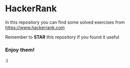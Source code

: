 # HackerRank

In this repository you can find some solved exercises from https://www.hackerrank.com

Remember to <b>STAR</b> <span height="32" class="octicon octicon-thumbsdown" version="1.1" width="32" aria-hidden="true"/> this repository if you found it useful

<h3>Enjoy them!</h3> :)

